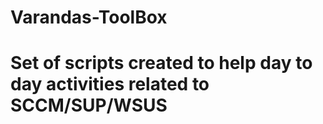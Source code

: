 # Varandas-ToolBox

# Set of scripts created to help day to day activities related to SCCM/SUP/WSUS
